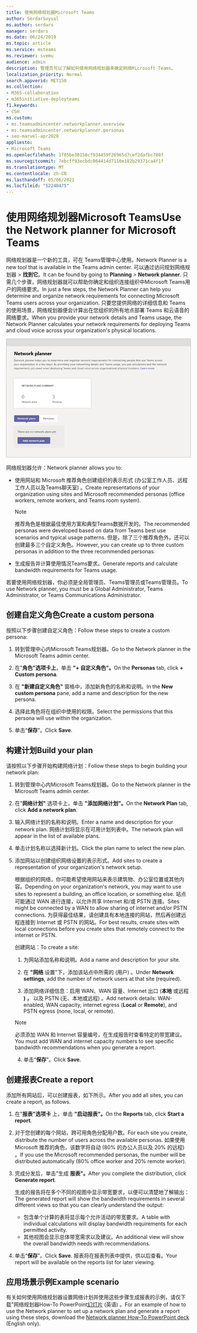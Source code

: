 ```yaml
---
title: 使用网络规划器Microsoft Teams
author: SerdarSoysal
ms.author: serdars
manager: serdars
ms.date: 06/24/2019
ms.topic: article
ms.service: msteams
ms.reviewer: svemu
audience: admin
description: 管理员可以了解如何使用网络规划器来确定网络Microsoft Teams。
localization_priority: Normal
search.appverid: MET150
ms.collection:
- M365-collaboration
- m365initiative-deployteams
f1.keywords:
- CSH
ms.custom:
- ms.teamsadmincenter.networkplanner.overview
- ms.teamsadmincenter.networkplanner.personas
- seo-marvel-apr2020
appliesto:
- Microsoft Teams
ms.openlocfilehash: 1f05be30158cf934459f26965d7cef2dafbc708f
ms.sourcegitcommit: 7ebcff93ecbdc064414d7110e182b29371ca4f1f
ms.translationtype: MT
ms.contentlocale: zh-CN
ms.lasthandoff: 05/06/2021
ms.locfileid: "52240475"
---
```

# <a name="use-the-network-planner-for-microsoft-teams"></a><span data-ttu-id="25baa-103">使用网络规划器Microsoft Teams</span><span class="sxs-lookup"><span data-stu-id="25baa-103">Use the Network planner for Microsoft Teams</span></span>

<span data-ttu-id="25baa-104">网络规划器是一个新的工具，可在 Teams管理中心使用。</span><span class="sxs-lookup"><span data-stu-id="25baa-104">Network Planner is a new tool that is available in the Teams admin center.</span></span> <span data-ttu-id="25baa-105">可以通过访问规划网络规划器  >  **找到它**。</span><span class="sxs-lookup"><span data-stu-id="25baa-105">It can be found by going to **Planning** > **Network planner**.</span></span> <span data-ttu-id="25baa-106">只需几个步骤，网络规划器就可以帮助你确定和组织连接组织中Microsoft Teams用户的网络要求。</span><span class="sxs-lookup"><span data-stu-id="25baa-106">In just a few steps, the Network Planner can help you determine and organize network requirements for connecting Microsoft Teams users across your organization.</span></span> <span data-ttu-id="25baa-107">只要您提供网络的详细信息和 Teams 的使用场景，网络规划器便会计算出在您组织的所有地点部署 Teams 和云语音的网络要求。</span><span class="sxs-lookup"><span data-stu-id="25baa-107">When you provide your network details and Teams usage, the Network Planner calculates your network requirements for deploying Teams and cloud voice across your organization's physical locations.</span></span>

![网络规划器屏幕截图](media/network-planner.png)

<span data-ttu-id="25baa-109">网络规划器允许：</span><span class="sxs-lookup"><span data-stu-id="25baa-109">Network planner allows you to:</span></span>

- <span data-ttu-id="25baa-110">使用网站和 Microsoft 推荐角色创建组织的表示形式 (办公室工作人员、远程工作人员以及Teams聊天室) 。</span><span class="sxs-lookup"><span data-stu-id="25baa-110">Create representations of your organization using sites and Microsoft recommended personas (office workers, remote workers, and Teams room system).</span></span>

    > [!NOTE]
    > <span data-ttu-id="25baa-111">推荐角色是根据最佳使用方案和典型Teams数据开发的。</span><span class="sxs-lookup"><span data-stu-id="25baa-111">The recommended personas were developed based on data from Teams best use scenarios and typical usage patterns.</span></span> <span data-ttu-id="25baa-112">但是，除了三个推荐角色外，还可以创建最多三个自定义角色。</span><span class="sxs-lookup"><span data-stu-id="25baa-112">However, you can create up to three custom personas in addition to the three recommended personas.</span></span>

- <span data-ttu-id="25baa-113">生成报告并计算使用情况Teams要求。</span><span class="sxs-lookup"><span data-stu-id="25baa-113">Generate reports and calculate bandwidth requirements for Teams usage.</span></span>

<span data-ttu-id="25baa-114">若要使用网络规划器，你必须是全局管理员、Teams管理员或Teams管理员。</span><span class="sxs-lookup"><span data-stu-id="25baa-114">To use Network planner, you must be a Global Administrator, Teams Administrator, or Teams Communications Administrator.</span></span>

## <a name="create-a-custom-persona"></a><span data-ttu-id="25baa-115">创建自定义角色</span><span class="sxs-lookup"><span data-stu-id="25baa-115">Create a custom persona</span></span>

<span data-ttu-id="25baa-116">按照以下步骤创建自定义角色：</span><span class="sxs-lookup"><span data-stu-id="25baa-116">Follow these steps to create a custom persona:</span></span>

1. <span data-ttu-id="25baa-117">转到管理中心内Microsoft Teams规划器。</span><span class="sxs-lookup"><span data-stu-id="25baa-117">Go to the Network planner in the Microsoft Teams admin center.</span></span>

2. <span data-ttu-id="25baa-118">在"**角色"选项卡上**，单击 **"+ 自定义角色"。**</span><span class="sxs-lookup"><span data-stu-id="25baa-118">On the **Personas** tab, click **+ Custom persona**.</span></span> 

3. <span data-ttu-id="25baa-119">在 **"新建自定义角色"** 窗格中，添加新角色的名称和说明。</span><span class="sxs-lookup"><span data-stu-id="25baa-119">In the **New custom persona** pane, add a name and description for the new persona.</span></span>

4. <span data-ttu-id="25baa-120">选择此角色将在组织中使用的权限。</span><span class="sxs-lookup"><span data-stu-id="25baa-120">Select the permissions that this persona will use within the organization.</span></span>

5. <span data-ttu-id="25baa-121">单击“**保存**”。</span><span class="sxs-lookup"><span data-stu-id="25baa-121">Click **Save**.</span></span>

## <a name="build-your-plan"></a><span data-ttu-id="25baa-122">构建计划</span><span class="sxs-lookup"><span data-stu-id="25baa-122">Build your plan</span></span>

<span data-ttu-id="25baa-123">请按照以下步骤开始构建网络计划：</span><span class="sxs-lookup"><span data-stu-id="25baa-123">Follow these steps to begin building your network plan:</span></span>

1. <span data-ttu-id="25baa-124">转到管理中心内Microsoft Teams规划器。</span><span class="sxs-lookup"><span data-stu-id="25baa-124">Go to the Network planner in the Microsoft Teams admin center.</span></span>

2. <span data-ttu-id="25baa-125">在"**网络计划"** 选项卡上，单击 **"添加网络计划"。**</span><span class="sxs-lookup"><span data-stu-id="25baa-125">On the **Network Plan** tab, click **Add a network plan**.</span></span>

3. <span data-ttu-id="25baa-126">输入网络计划的名称和说明。</span><span class="sxs-lookup"><span data-stu-id="25baa-126">Enter a name and description for your network plan.</span></span> <span data-ttu-id="25baa-127">网络计划将显示在可用计划列表中。</span><span class="sxs-lookup"><span data-stu-id="25baa-127">The network plan will appear in the list of available plans.</span></span>

4. <span data-ttu-id="25baa-128">单击计划名称以选择新计划。</span><span class="sxs-lookup"><span data-stu-id="25baa-128">Click the plan name to select the new plan.</span></span>

5. <span data-ttu-id="25baa-129">添加网站以创建组织网络设置的表示形式。</span><span class="sxs-lookup"><span data-stu-id="25baa-129">Add sites to create a representation of your organization's network setup.</span></span>

    <span data-ttu-id="25baa-130">根据组织的网络，你可能希望使用网站来表示建筑物、办公室位置或其他内容。</span><span class="sxs-lookup"><span data-stu-id="25baa-130">Depending on your organization's network, you may want to use sites to represent a building, an office location, or something else.</span></span> <span data-ttu-id="25baa-131">站点可能通过 WAN 进行连接，以允许共享 Internet 和/或 PSTN 连接。</span><span class="sxs-lookup"><span data-stu-id="25baa-131">Sites might be connected by a WAN to allow sharing of internet and/or PSTN connections.</span></span> <span data-ttu-id="25baa-132">为获得最佳结果，请创建具有本地连接的网站，然后再创建远程连接到 Internet 或 PSTN 的网站。</span><span class="sxs-lookup"><span data-stu-id="25baa-132">For best results, create sites with local connections before you create sites that remotely connect to the internet or PSTN.</span></span>

    <span data-ttu-id="25baa-133">创建网站：</span><span class="sxs-lookup"><span data-stu-id="25baa-133">To create a site:</span></span>

    1. <span data-ttu-id="25baa-134">为网站添加名称和说明。</span><span class="sxs-lookup"><span data-stu-id="25baa-134">Add a name and description for your site.</span></span>

    2. <span data-ttu-id="25baa-135">在 **"网络** 设置"下，添加该站点中所需的 (用户) 。</span><span class="sxs-lookup"><span data-stu-id="25baa-135">Under **Network settings**, add the number of network users at that site (required).</span></span>

    3. <span data-ttu-id="25baa-136">添加网络详细信息：启用 WAN、WAN 容量、Internet 出口 (**本地** 或远程 **) ，** 以及 PSTN (无、本地或远程) 。</span><span class="sxs-lookup"><span data-stu-id="25baa-136">Add network details: WAN-enabled, WAN capacity, internet egress (**Local** or **Remote**), and PSTN egress (none, local, or remote).</span></span>

      > [!NOTE]
      > <span data-ttu-id="25baa-137">必须添加 WAN 和 Internet 容量编号，在生成报告时查看特定的带宽建议。</span><span class="sxs-lookup"><span data-stu-id="25baa-137">You must add WAN and internet capacity numbers to see specific bandwidth recommendations when you generate a report.</span></span>

    4. <span data-ttu-id="25baa-138">单击“**保存**”。</span><span class="sxs-lookup"><span data-stu-id="25baa-138">Click **Save**.</span></span>

## <a name="create-a-report"></a><span data-ttu-id="25baa-139">创建报表</span><span class="sxs-lookup"><span data-stu-id="25baa-139">Create a report</span></span>

<span data-ttu-id="25baa-140">添加所有网站后，可以创建报表，如下所示。</span><span class="sxs-lookup"><span data-stu-id="25baa-140">After you add all sites, you can create a report, as follows.</span></span>

1. <span data-ttu-id="25baa-141">在"**报表"选项卡** 上，单击 **"启动报表"。**</span><span class="sxs-lookup"><span data-stu-id="25baa-141">On the **Reports** tab, click **Start a report**.</span></span>

2. <span data-ttu-id="25baa-142">对于您创建的每个网站，跨可用角色分配用户数。</span><span class="sxs-lookup"><span data-stu-id="25baa-142">For each site you create, distribute the number of users across the available personas.</span></span> <span data-ttu-id="25baa-143">如果使用 Microsoft 推荐的角色，该数字将自动 (80% 的办公人员以及 20% 的远程) 。</span><span class="sxs-lookup"><span data-stu-id="25baa-143">If you use the Microsoft recommended personas, the number will be distributed automatically (80% office worker and 20% remote worker).</span></span>

3. <span data-ttu-id="25baa-144">完成分发后，单击"生成 **报表"。**</span><span class="sxs-lookup"><span data-stu-id="25baa-144">After you complete the distribution, click **Generate report**.</span></span>

    <span data-ttu-id="25baa-145">生成的报告将在多个不同的视图中显示带宽要求，以便可以清楚地了解输出：</span><span class="sxs-lookup"><span data-stu-id="25baa-145">The generated report will show the bandwidth requirements in several different views so that you can clearly understand the output:</span></span>
    - <span data-ttu-id="25baa-146">包含单个计算的表将显示每个允许活动的带宽要求。</span><span class="sxs-lookup"><span data-stu-id="25baa-146">A table with individual calculations will display bandwidth requirements for each permitted activity.</span></span>
    - <span data-ttu-id="25baa-147">其他视图会显示总体带宽需求以及建议。</span><span class="sxs-lookup"><span data-stu-id="25baa-147">An additional view will show the overall bandwidth needs with recommendations.</span></span>

4. <span data-ttu-id="25baa-148">单击“**保存**”。</span><span class="sxs-lookup"><span data-stu-id="25baa-148">Click **Save**.</span></span> <span data-ttu-id="25baa-149">报表将在报表列表中提供，供以后查看。</span><span class="sxs-lookup"><span data-stu-id="25baa-149">Your report will be available on the reports list for later viewing.</span></span>

## <a name="example-scenario"></a><span data-ttu-id="25baa-150">应用场景示例</span><span class="sxs-lookup"><span data-stu-id="25baa-150">Example scenario</span></span>

<span data-ttu-id="25baa-151">有关如何使用网络规划器设置网络计划并使用这些步骤生成报表的示例，请仅下载"网络规划器How-To PowerPoint[幻灯片](https://github.com/MicrosoftDocs/OfficeDocs-SkypeForBusiness/blob/live/Teams/downloads/network-planner-how-to.pptx?raw=true) (英语) 。</span><span class="sxs-lookup"><span data-stu-id="25baa-151">For an example of how to use the Network planner to set up a network plan and generate a report using these steps, download the [Network planner How-To PowerPoint deck](https://github.com/MicrosoftDocs/OfficeDocs-SkypeForBusiness/blob/live/Teams/downloads/network-planner-how-to.pptx?raw=true) (English only).</span></span>

